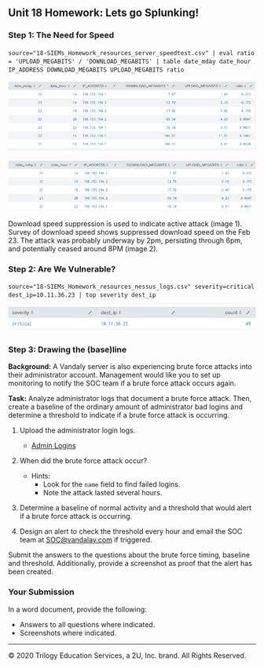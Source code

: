 ## Unit 18 Homework: Lets go Splunking!

### Step 1: The Need for Speed 

`source="18-SIEMs_Homework_resources_server_speedtest.csv" | eval ratio = 'UPLOAD_MEGABITS' / 'DOWNLOAD_MEGABITS' | table date_mday date_hour IP_ADDRESS DOWNLOAD_MEGABITS UPLOAD_MEGABITS ratio`


![sorted download speed](https://github.com/dmpeppin/BootCamp_Homework/blob/main/HW18Pic1.PNG)

![attack investigation](https://github.com/dmpeppin/BootCamp_Homework/blob/main/HW18Pic2.PNG)

Download speed suppression is used to indicate active attack (image 1). Survey of download speed shows suppressed download speed on the Feb 23. The attack was probably underway by 2pm, persisting through 6pm, and potentially ceased around 8PM (image 2).

 
### Step 2: Are We Vulnerable? 

`source="18-SIEMs_Homework_resources_nessus_logs.csv" severity=critical dest_ip=10.11.36.23 | top severity dest_ip`

![critical vulnerabilities](https://github.com/dmpeppin/BootCamp_Homework/blob/main/HW18Pic3.PNG)


### Step 3: Drawing the (base)line

**Background:**  A Vandaly server is also experiencing brute force attacks into their administrator account. Management would like you to set up monitoring to notify the SOC team if a brute force attack occurs again.


**Task:** Analyze administrator logs that document a brute force attack. Then, create a baseline of the ordinary amount of administrator bad logins and determine a threshold to indicate if a brute force attack is occurring.

1. Upload the administrator login logs.
   - [Admin Logins](resources/Administrator_logs.csv)

2. When did the brute force attack occur?
   - Hints:
     - Look for the `name` field to find failed logins.
     - Note the attack lasted several hours.

      
3. Determine a baseline of normal activity and a threshold that would alert if a brute force attack is occurring.

4. Design an alert to check the threshold every hour and email the SOC team at SOC@vandalay.com if triggered. 

Submit the answers to the questions about the brute force timing, baseline and threshold. Additionally, provide a screenshot as proof that the alert has been created.
 
 
### Your Submission
  
In a word document, provide the following:
  - Answers to all questions where indicated. 
  - Screenshots where indicated.

---

© 2020 Trilogy Education Services, a 2U, Inc. brand. All Rights Reserved.
